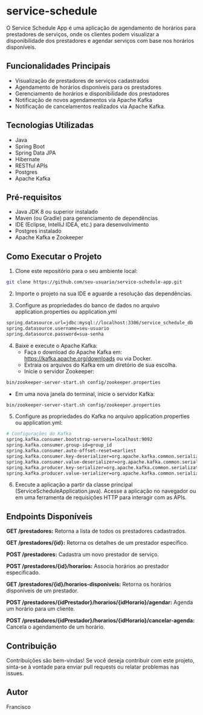 # service-schedule

O Service Schedule App é uma aplicação de agendamento de horários para prestadores de serviços, onde os clientes podem visualizar a disponibilidade dos prestadores e agendar serviços com base nos horários disponíveis.

## Funcionalidades Principais

- Visualização de prestadores de serviços cadastrados
- Agendamento de horários disponíveis para os prestadores
- Gerenciamento de horários e disponibilidade dos prestadores
- Notificação de novos agendamentos via Apache Kafka
- Notificação de cancelamentos realizados via Apache Kafka.

## Tecnologias Utilizadas
- Java
- Spring Boot
- Spring Data JPA
- Hibernate
- RESTful APIs
- Postgres
- Apache Kafka

## Pré-requisitos
- Java JDK 8 ou superior instalado
- Maven (ou Gradle) para gerenciamento de dependências
- IDE (Eclipse, IntelliJ IDEA, etc.) para desenvolvimento
- Postgres instalado
- Apache Kafka e Zookeeper

## Como Executar o Projeto
1. Clone este repositório para o seu ambiente local:
```bash
git clone https://github.com/seu-usuario/service-schedule-app.git
```
2. Importe o projeto na sua IDE e aguarde a resolução das dependências.


3. Configure as propriedades do banco de dados no arquivo application.properties ou application.yml

```bash
spring.datasource.url=jdbc:mysql://localhost:3306/service_schedule_db
spring.datasource.username=seu-usuario
spring.datasource.password=sua-senha
```
4. Baixe e execute o Apache Kafka:
   - Faça o download do Apache Kafka em: https://kafka.apache.org/downloads ou via Docker.
   - Extraia os arquivos do Kafka em um diretório de sua escolha.
   - Inicie o servidor Zookeeper:
```bash
bin/zookeeper-server-start.sh config/zookeeper.properties
``` 
  - Em uma nova janela do terminal, inicie o servidor Kafka:
```bash
bin/zookeeper-server-start.sh config/zookeeper.properties
``` 

5. Configure as propriedades do Kafka no arquivo application.properties ou application.yml:
```bash
# Configurações do Kafka
spring.kafka.consumer.bootstrap-servers=localhost:9092
spring.kafka.consumer.group-id=group_id
spring.kafka.consumer.auto-offset-reset=earliest
spring.kafka.consumer.key-deserializer=org.apache.kafka.common.serialization.StringDeserializer
spring.kafka.consumer.value-deserializer=org.apache.kafka.common.serialization.StringDeserializer
spring.kafka.producer.key-serializer=org.apache.kafka.common.serialization.StringSerializer
spring.kafka.producer.value-serializer=org.apache.kafka.common.serialization.StringSerializer
```

6. Execute a aplicação a partir da classe principal (ServiceScheduleApplication.java).
Acesse a aplicação no navegador ou em uma ferramenta de requisições HTTP para interagir com as APIs.

## Endpoints Disponíveis

**GET /prestadores:** Retorna a lista de todos os prestadores cadastrados.

**GET /prestadores/{id}:** Retorna os detalhes de um prestador específico.

**POST /prestadores:** Cadastra um novo prestador de serviço.

**POST /prestadores/{id}/horarios:** Associa horários ao prestador especificado.

**GET /prestadores/{id}/horarios-disponiveis:** Retorna os horários disponíveis de um prestador.

**POST /prestadores/{idPrestador}/horarios/{idHorario}/agendar:** Agenda um horário para um cliente.

**POST /prestadores/{idPrestador}/horarios/{idHorario}/cancelar-agenda:** Cancela o agendamento de um horário.

## Contribuição
Contribuições são bem-vindas! Se você deseja contribuir com este projeto, sinta-se à vontade para enviar pull requests ou relatar problemas nas issues.

## Autor
Francisco